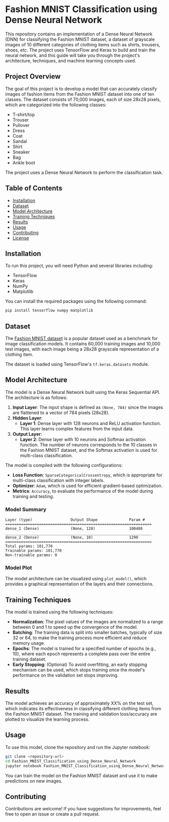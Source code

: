 # Fashion MNIST Classification using Dense Neural Network

This repository contains an implementation of a Dense Neural Network (DNN) for classifying the Fashion MNIST dataset, a dataset of grayscale images of 10 different categories of clothing items such as shirts, trousers, shoes, etc. The project uses TensorFlow and Keras to build and train the neural network, and this guide will take you through the project's architecture, techniques, and machine learning concepts used.

## Project Overview

The goal of this project is to develop a model that can accurately classify images of fashion items from the Fashion MNIST dataset into one of ten classes. The dataset consists of 70,000 images, each of size 28x28 pixels, which are categorized into the following classes:

- T-shirt/top
- Trouser
- Pullover
- Dress
- Coat
- Sandal
- Shirt
- Sneaker
- Bag
- Ankle boot

The project uses a Dense Neural Network to perform the classification task.

## Table of Contents

- [Installation](#installation)
- [Dataset](#dataset)
- [Model Architecture](#model-architecture)
- [Training Techniques](#training-techniques)
- [Results](#results)
- [Usage](#usage)
- [Contributing](#contributing)
- [License](#license)

## Installation

To run this project, you will need Python and several libraries including:

- TensorFlow
- Keras
- NumPy
- Matplotlib

You can install the required packages using the following command:

```bash
pip install tensorflow numpy matplotlib
```

## Dataset

The [Fashion MNIST dataset](https://github.com/zalandoresearch/fashion-mnist) is a popular dataset used as a benchmark for image classification models. It contains 60,000 training images and 10,000 test images, with each image being a 28x28 grayscale representation of a clothing item.

The dataset is loaded using TensorFlow's `tf.keras.datasets` module.

## Model Architecture

The model is a Dense Neural Network built using the Keras Sequential API. The architecture is as follows:

1. **Input Layer**: The input shape is defined as `(None, 784)` since the images are flattened to a vector of 784 pixels (28x28).
2. **Hidden Layer**: 
   - **Layer 1**: Dense layer with 128 neurons and ReLU activation function. This layer learns complex features from the input data.
3. **Output Layer**:
   - **Layer 2**: Dense layer with 10 neurons and Softmax activation function. The number of neurons corresponds to the 10 classes in the Fashion MNIST dataset, and the Softmax activation is used for multi-class classification.

The model is compiled with the following configurations:

- **Loss Function**: `SparseCategoricalCrossentropy`, which is appropriate for multi-class classification with integer labels.
- **Optimizer**: `Adam`, which is used for efficient gradient-based optimization.
- **Metrics**: `Accuracy`, to evaluate the performance of the model during training and testing.

### Model Summary

```
Layer (type)                 Output Shape              Param #   
=================================================================
dense_1 (Dense)              (None, 128)               100480    
_________________________________________________________________
dense_2 (Dense)              (None, 10)                1290      
=================================================================
Total params: 101,770
Trainable params: 101,770
Non-trainable params: 0
```

### Model Plot

The model architecture can be visualized using `plot_model()`, which provides a graphical representation of the layers and their connections.

## Training Techniques

The model is trained using the following techniques:

- **Normalization**: The pixel values of the images are normalized to a range between 0 and 1 to speed up the convergence of the model.
- **Batching**: The training data is split into smaller batches, typically of size 32 or 64, to make the training process more efficient and reduce memory usage.
- **Epochs**: The model is trained for a specified number of epochs (e.g., 10), where each epoch represents a complete pass over the entire training dataset.
- **Early Stopping**: (Optional) To avoid overfitting, an early stopping mechanism can be used, which stops training once the model's performance on the validation set stops improving.

## Results

The model achieves an accuracy of approximately XX% on the test set, which indicates its effectiveness in classifying different clothing items from the Fashion MNIST dataset. The training and validation loss/accuracy are plotted to visualize the learning process.

## Usage

To use this model, clone the repository and run the Jupyter notebook:

```bash
git clone <repository-url>
cd Fashion_MNIST_Classification_using_Dense_Neural_Network
jupyter notebook Fashion_MNIST_Classification_using_Dense_Neural_Network.ipynb
```

You can train the model on the Fashion MNIST dataset and use it to make predictions on new images.

## Contributing

Contributions are welcome! If you have suggestions for improvements, feel free to open an issue or create a pull request.
